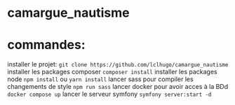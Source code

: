# camargue_nautisme

# commandes:

installer le projet:
`git clone https://github.com/lclhugo/camargue_nautisme`
installer les packages composer
`composer install`
installer les packages node
`npm install` ou `yarn install`
lancer sass pour compiler les changements de style 
`npm run sass`
lancer docker pour avoir acces à la BDd
`docker compose up`
lancer le serveur symfony 
`symfony server:start -d`
